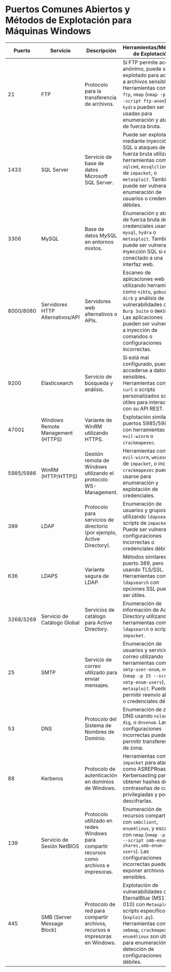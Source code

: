 # Puertos Comunes Abiertos y Métodos de Explotación para Máquinas Windows

| **Puerto** | **Servicio**                     | **Descripción**                                                                                          | **Herramientas/Métodos de Explotación**                                                                                                                                                                                                 |
|------------|----------------------------------|----------------------------------------------------------------------------------------------------------|------------------------------------------------------------------------------------------------------------------------------------------------------------------------------------------|
| 21         | FTP                              | Protocolo para la transferencia de archivos.                                                              | Si FTP permite acceso anónimo, puede ser explotado para acceder a archivos sensibles. Herramientas como `ftp`, `nmap` (`nmap -p 21 --script ftp-anon`), y `hydra` pueden ser usadas para enumeración y ataques de fuerza bruta.                               |
| 1433       | SQL Server                       | Servicio de base de datos Microsoft SQL Server.                                                           | Puede ser explotado mediante inyección SQL o ataques de fuerza bruta utilizando herramientas como `sqlcmd`, `mssqlclient.py` de `impacket`, o `metasploit`. También puede ser vulnerable a enumeración de usuarios o credenciales débiles.                             |
| 3306       | MySQL                            | Base de datos MySQL en entornos mixtos.                                                                   | Enumeración y ataques de fuerza bruta de credenciales usando `mysql`, `hydra` o `metasploit`. También puede ser vulnerable a inyección SQL si está conectado a una interfaz web.                                                               |
| 8000/8080  | Servidores HTTP Alternativos/API | Servidores web alternativos o APIs.                                                                       | Escaneo de aplicaciones web utilizando herramientas como `nikto`, `gobuster`, `dirb` y análisis de vulnerabilidades con `Burp Suite` o `OWASP ZAP`. Las aplicaciones pueden ser vulnerables a inyección de comandos o configuraciones incorrectas.                  |
| 9200       | Elasticsearch                    | Servicio de búsqueda y análisis.                                                                          | Si está mal configurado, puede accederse a datos sensibles. Herramientas como `curl` o scripts personalizados son útiles para interactuar con su API REST.                                                                                            |
| 47001      | Windows Remote Management (HTTPS)| Variante de WinRM utilizando HTTPS.                                                                        | Explotación similar a los puertos 5985/5986 con herramientas como `evil-winrm` o `crackmapexec`.                                                                                                  |
| 5985/5986  | WinRM (HTTP/HTTPS)               | Gestión remota de Windows utilizando el protocolo WS-Management.                                          | Herramientas como `evil-winrm`, `wmiexec.py` de `impacket`, o incluso `crackmapexec` pueden usarse para enumeración y explotación de credenciales.                                                  |
| 389        | LDAP                             | Protocolo para servicios de directorio (por ejemplo, Active Directory).                                    | Enumeración de usuarios y grupos utilizando `ldapsearch` o scripts de `impacket`. Puede ser vulnerable a configuraciones incorrectas o credenciales débiles.                                                |
| 636        | LDAPS                            | Variante segura de LDAP.                                                                                  | Métodos similares al puerto 389, pero usando TLS/SSL. Herramientas como `ldapsearch` con opciones SSL pueden ser útiles.                                                                                  |
| 3268/3269  | Servicio de Catálogo Global      | Servicios de catálogo para Active Directory.                                                              | Enumeración de información de Active Directory utilizando herramientas como `ldapsearch` o scripts de `impacket`.                                                                                        |
| 25         | SMTP                             | Servicio de correo utilizado para enviar mensajes.                                                       | Enumeración de usuarios y servicios de correo utilizando herramientas como `smtp-user-enum`, `nmap` (`nmap -p 25 --script smtp-enum-users`), o `metasploit`. Puede permitir reenvío abierto o credenciales débiles.          |
| 53         | DNS                              | Protocolo del Sistema de Nombres de Dominio.                                                               | Enumeración de zonas DNS usando `nslookup`, `dig`, o `dnsenum`. Las configuraciones incorrectas pueden permitir transferencias de zona.                                                                                 |
| 88         | Kerberos                         | Protocolo de autenticación en dominios de Windows.                                                          | Herramientas como `impacket` para ataques como ASREPRoasting o Kerberoasting para obtener hashes de contraseñas de cuentas privilegiadas y poder descifrarlas.                                                   |
| 139        | Servicio de Sesión NetBIOS       | Protocolo utilizado en redes Windows para compartir recursos como archivos e impresoras.                   | Enumeración de recursos compartidos con `smbclient`, `enum4linux`, y escaneo con `nmap` (`nmap -p 139 --script smb-enum-shares,smb-enum-users`). Las configuraciones incorrectas pueden exponer archivos sensibles. |
| 445        | SMB (Server Message Block)      | Protocolo de red para compartir archivos, recursos e impresoras en Windows.                                | Explotación de vulnerabilidades como EternalBlue (MS17-010) con `Metasploit` o scripts específicos (`exploit.py`). Herramientas como `smbmap`, `crackmapexec` y `enum4linux` son útiles para enumeración y detección de configuraciones débiles. |
